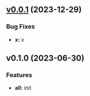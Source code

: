 
<a name="v0.0.1"></a>
## [v0.0.1](https://8.140.161.172/wangsb/wgateway/compare/v0.1.0...v0.0.1) (2023-12-29)

### Bug Fixes

* **x:** x


<a name="v0.1.0"></a>
## v0.1.0 (2023-06-30)

### Features

* **all:** init

